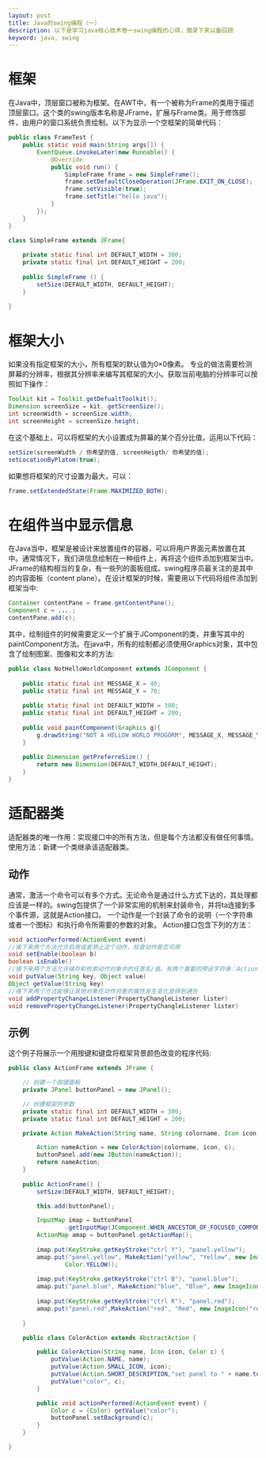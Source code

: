 ```yaml
---
layout: post
title: Java的swing编程（一）
description: 以下是学习java核心技术卷一swing编程的心得，摘录下来以备回顾
keyword: java, swing
---
```


# 框架

在Java中，顶层窗口被称为框架。在AWT中，有一个被称为Frame的类用于描述顶层窗口。这个类的swing版本名称是JFrame，扩展与Frame类。用于修饰部件，由用户的窗口系统负责绘制。以下为显示一个空框架的简单代码：

```java
public class FrameTest {	
	public static void main(String args[]) {
		EventQueue.invokeLater(new Runnable() {			
			@Override
			public void run() {
				SimpleFrame frame = new SimpleFrame();
				frame.setDefaultCloseOperation(JFrame.EXIT_ON_CLOSE);
				frame.setVisible(true);
				frame.setTitle("hello java");				
			}
		});
	}
}
```

```java
class SimpleFrame extends JFrame{
	
	private static final int DEFAULT_WIDTH = 300;
	private static final int DEFAULT_HEIGHT = 200;
	
	public SimpleFrame () {
		setSize(DEFAULT_WIDTH, DEFAULT_HEIGHT);
	}
	
}
```

# 框架大小

如果没有指定框架的大小，所有框架的默认值为0×0像素。
专业的做法需要检测屏幕的分辨率，根据其分辨率来编写其框架的大小。获取当前电脑的分辨率可以按照如下操作：

```java
Toolkit kit = Toolkit.getDefualtToolkit();
Dimension screenSize = kit. getScreenSize();
int screenWidth = screenSize.width;
int screenHeight = screenSize.height;
```
在这个基础上，可以将框架的大小设置成为屏幕的某个百分比值，运用以下代码：

```java
setSize(screenWidth / 你希望的值, screenHeigth/ 你希望的值);
setLocationByPlatom(true);
```
如果想将框架的尺寸设置为最大，可以：

```java
frame.setExtendedState(Frame.MAXIMIZED_BOTH);
```

# 在组件当中显示信息

在Java当中，框架是被设计来放置组件的容器，可以将用户界面元素放置在其中。通常情况下，我们讲信息绘制在一种组件上，再将这个组件添加到框架当中。JFrame的结构相当的复杂，有一些列的面板组成。swing程序员最关注的是其中的内容面板（content plane）。在设计框架的时候，需要用以下代码将组件添加到框架当中:

```java
Container contentPane = frame.getContentPane();
Component c = ....;
contentPane.add(c);
```
其中，绘制组件的时候需要定义一个扩展于JComponent的类，并重写其中的paintComponent方法。在java中，所有的绘制都必须使用Graphics对象，其中包含了绘制图案、图像和文本的方法:

```java
public class NotHelloWorldComponent extends JComponent {
	
	public static final int MESSAGE_X = 40;
	public static final int MESSAGE_Y = 70;
	
	public static final int DEFAULT_WIDTH = 300;
	public static final int DEFAULT_HEIGHT = 200;
	
	public void paintComponent(Graphics g){
		g.drawString("NOT A HELLOW WORLD PROGORM", MESSAGE_X, MESSAGE_Y);
	}
	
	public Dimension getPreferreSize() {
		return new Dimension(DEFAULT_WIDTH,DEFAULT_HEIGHT);
	}
}
```
# 适配器类

适配器类的唯一作用：实现接口中的所有方法，但是每个方法都没有做任何事情。
使用方法：新建一个类继承该适配器类。
## 动作

通常，激活一个命令可以有多个方式。无论命令是通过什么方式下达的，其处理都应该是一样的。swing包提供了一个非常实用的机制来封装命令，并将ta连接到多个事件源，这就是Action接口。
一个动作是一个封装了命令的说明（一个字符串或者一个图标）和执行命令所需要的参数的对象。
Action接口包含下列的方法：

```java
void actionPerformed(ActionEvent event)
//接下来两个方法允许启用或者禁止这个动作，检查动作是否可用
void setEnable(boolean b)
boolean isEnable()
//接下来两个方法允许储存和检索动作对象中的任意名/值。有两个重要的预设字符串：Action.NAME和Action.SMALL_ICON
void putValue(String key, Object value)
Object getValue(String key)
//接下来两个方法能够让其他对象在动作对象的属性发生变化是得到通告
void addPropertyChangeListener(PropertyChangleListener lister)
void removePropertyChangeListener(PropertyChangleListener lister)
```

## 示例

这个例子将展示一个用按键和键盘将框架背景颜色改变的程序代码:

```java
public class ActionFrame extends JFrame {

	// 创建一个按键面板
	private JPanel buttonPanel = new JPanel();

	// 创建框架的参数
	private static final int DEFAULT_WIDTH = 300;
	private static final int DEFAULT_HEIGHT = 200;

	private Action MakeAction(String name, String colorname, Icon icon, Color c) {

		Action nameAction = new ColorAction(colorname, icon, c);
		buttonPanel.add(new JButton(nameAction));
		return nameAction;
	}
	
	public ActionFrame() {
		setSize(DEFAULT_WIDTH, DEFAULT_HEIGHT);

		this.add(buttonPanel);

		InputMap imap = buttonPanel
				.getInputMap(JComponent.WHEN_ANCESTOR_OF_FOCUSED_COMPONENT);
		ActionMap amap = buttonPanel.getActionMap();
		
		imap.put(KeyStroke.getKeyStroke("ctrl Y"), "panel.yellow");
		amap.put("panel.yellow", MakeAction("yellow", "Yellow", new ImageIcon("yellow-ball.gif"),
				Color.YELLOW));
		
		imap.put(KeyStroke.getKeyStroke("ctrl B"), "panel.blue");
		amap.put("panel.blue", MakeAction("blue", "Blue", new ImageIcon("blue-ball.gif"), Color.BLUE));
		
		imap.put(KeyStroke.getKeyStroke("ctrl R"), "panel.red");
		amap.put("panel.red",MakeAction("red", "Red", new ImageIcon("red-ball.gif"), Color.RED));
		
	}

	public class ColorAction extends AbstractAction {

		public ColorAction(String name, Icon icon, Color c) {
			putValue(Action.NAME, name);
			putValue(Action.SMALL_ICON, icon);
			putValue(Action.SHORT_DESCRIPTION,"set panel to " + name.toLowerCase());
			putValue("color", c);
		}

		public void actionPerformed(ActionEvent event) {
			Color c = (Color) getValue("color");
			buttonPanel.setBackground(c);
		}
	}

}
```


